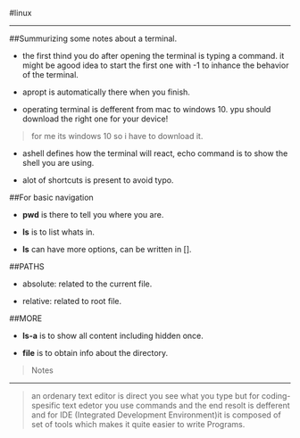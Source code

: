 #linux
***

##Summurizing some notes about a terminal.

- the first thind you do after opening the terminal is typing a command. it might be agood idea to start the first one with -1 to inhance the 
behavior of the terminal.
- apropt is automatically there when you finish.

- operating terminal is defferent from mac to windows 10. ypu should download the right one for your device!

> for me its windows 10 so i have to download it.

- ashell defines how the terminal will react, echo command is to show the shell you are using.

- alot of shortcuts is present to avoid typo.

##For basic navigation

- **pwd** is there to tell you where you are.

- **ls** is to list whats in.

- **ls** can have more options, can be written in [].

##PATHS

- absolute: related to the current file.

- relative: related to root file.


##MORE

- **ls-a** is to show all content including hidden once.

- **file**  is to obtain info about the directory.

>Notes
***
>an ordenary text editor is direct you see what you type but for coding-spesific text edetor you use commands and the end resolt is defferent and for IDE (Integrated Development Environment)it is composed of set of tools which makes it quite easier to write Programs.

